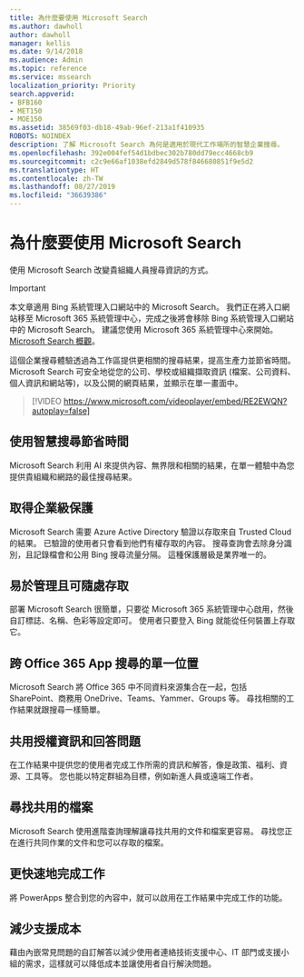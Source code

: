 ```yaml
---
title: 為什麼要使用 Microsoft Search
ms.author: dawholl
author: dawholl
manager: kellis
ms.date: 9/14/2018
ms.audience: Admin
ms.topic: reference
ms.service: mssearch
localization_priority: Priority
search.appverid:
- BFB160
- MET150
- MOE150
ms.assetid: 38569f03-db18-49ab-96ef-213a1f410935
ROBOTS: NOINDEX
description: 了解 Microsoft Search 為何是適用於現代工作場所的智慧企業搜尋。
ms.openlocfilehash: 392e004fef54d1bdbec302b780dd79ecc4668cb9
ms.sourcegitcommit: c2c9e66af1038efd2849d578f846680851f9e5d2
ms.translationtype: HT
ms.contentlocale: zh-TW
ms.lasthandoff: 08/27/2019
ms.locfileid: "36639386"
---
```

# <a name="why-microsoft-search"></a>為什麼要使用 Microsoft Search

使用 Microsoft Search 改變貴組織人員搜尋資訊的方式。 

> [!IMPORTANT]
> 本文章適用 Bing 系統管理入口網站中的 Microsoft Search。 我們正在將入口網站移至 Microsoft 365 系統管理中心，完成之後將會移除 Bing 系統管理入口網站中的 Microsoft Search。 建議您使用 Microsoft 365 系統管理中心來開始。 [Microsoft Search 概觀](overview-microsoft-search.md)。
  
這個企業搜尋體驗透過為工作區提供更相關的搜尋結果，提高生產力並節省時間。 Microsoft Search 可安全地從您的公司、學校或組織擷取資訊 (檔案、公司資料、個人資訊和網站等)，以及公開的網頁結果，並顯示在單一畫面中。

> [!VIDEO https://www.microsoft.com/videoplayer/embed/RE2EWQN?autoplay=false]
  
## <a name="save-time-with-intelligent-search"></a>使用智慧搜尋節省時間

Microsoft Search 利用 AI 來提供內容、無界限和相關的結果，在單一體驗中為您提供貴組織和網路的最佳搜尋結果。
  
## <a name="get-enterprise-grade-protection"></a>取得企業級保護

Microsoft Search 需要 Azure Active Directory 驗證以存取來自 Trusted Cloud 的結果。 已驗證的使用者只會看到他們有權存取的內容。 搜尋查詢會去除身分識別，且記錄檔會和公用 Bing 搜尋流量分隔。 這種保護層級是業界唯一的。
  
## <a name="easy-to-administer-and-available-everywhere"></a>易於管理且可隨處存取

部署 Microsoft Search 很簡單，只要從 Microsoft 365 系統管理中心啟用，然後自訂標誌、名稱、色彩等設定即可。 使用者只要登入 Bing 就能從任何裝置上存取它。
  
## <a name="one-place-to-search-across-office-365-apps"></a>跨 Office 365 App 搜尋的單一位置

Microsoft Search 將 Office 365 中不同資料來源集合在一起，包括 SharePoint、商務用 OneDrive、Teams、Yammer、Groups 等。 尋找相關的工作結果就跟搜尋一樣簡單。
  
## <a name="share-authoritative-information-and-answer-questions"></a>共用授權資訊和回答問題

在工作結果中提供您的使用者完成工作所需的資訊和解答，像是政策、福利、資源、工具等。 您也能以特定群組為目標，例如新進人員或遠端工作者。
  
## <a name="find-shared-files"></a>尋找共用的檔案

Microsoft Search 使用進階查詢理解讓尋找共用的文件和檔案更容易。 尋找您正在進行共同作業的文件和您可以存取的檔案。 
  
## <a name="complete-tasks-faster"></a>更快速地完成工作

將 PowerApps 整合到您的內容中，就可以啟用在工作結果中完成工作的功能。
  
## <a name="reduce-support-costs"></a>減少支援成本

藉由內嵌常見問題的自訂解答以減少使用者連絡技術支援中心、IT 部門或支援小組的需求，這樣就可以降低成本並讓使用者自行解決問題。
  

